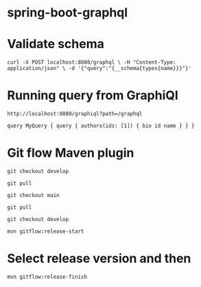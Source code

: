 # spring-boot-graphql

# Validate schema
`curl -X POST localhost:8080/graphql \
-H "Content-Type: application/json" \
-d '{"query":"{__schema{types{name}}}"}'`

# Running query from GraphiQl

`http://localhost:8080/graphiql?path=/graphql`

`query MyQuery {
    query {
        authors(ids: [1]) {
            bio
            id
            name
        }
    }
}`

# Git flow Maven plugin

`git checkout develop`

`git pull`

`git checkout main`

`git pull`

`git checkout develop`

`mvn gitflow:release-start`

# Select release version and then

`mvn gitflow:release-finish`